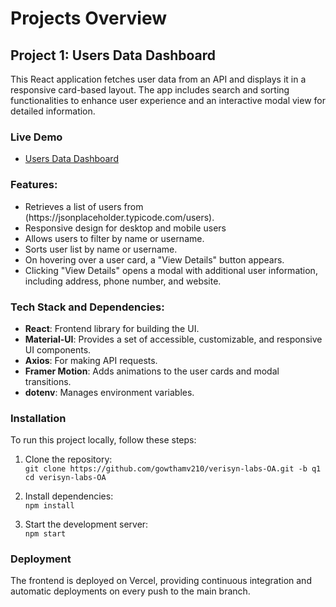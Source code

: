 # Projects Overview

## Project 1: Users Data Dashboard 
This React application fetches user data from an API and displays it in a responsive card-based layout. The app includes search and sorting functionalities to enhance user experience and an interactive modal view for detailed information.

### Live Demo
- [Users Data Dashboard](https://verisyn-labs-oa-q1.vercel.app/)

### Features:
<ul>
  <li>
Retrieves a list of users from (https://jsonplaceholder.typicode.com/users).
  </li>
  <li>
 Responsive design for desktop and mobile users
  </li>
  <li>
 Allows users to filter by name or username.
  </li>
  <li>
Sorts user list by name or username.
  </li>
  <li>
On hovering over a user card, a "View Details" button appears.
  </li>
  <li>
 Clicking "View Details" opens a modal with additional user information, including address, phone number, and website.
  </li>
</ul>


### Tech Stack and Dependencies:

- **React**: Frontend library for building the UI.
- **Material-UI**: Provides a set of accessible, customizable, and responsive UI components.
- **Axios**: For making API requests.
- **Framer Motion**: Adds animations to the user cards and modal transitions.
- **dotenv**: Manages environment variables.

### Installation
To run this project locally, follow these steps:
1. Clone the repository:  
   `git clone https://github.com/gowthamv210/verisyn-labs-OA.git -b q1`  
   `cd verisyn-labs-OA`

2. Install dependencies:  
   `npm install`

3. Start the development server:  
   `npm start`

### Deployment
The frontend is deployed on Vercel, providing continuous integration and automatic deployments on every push to the main branch.

